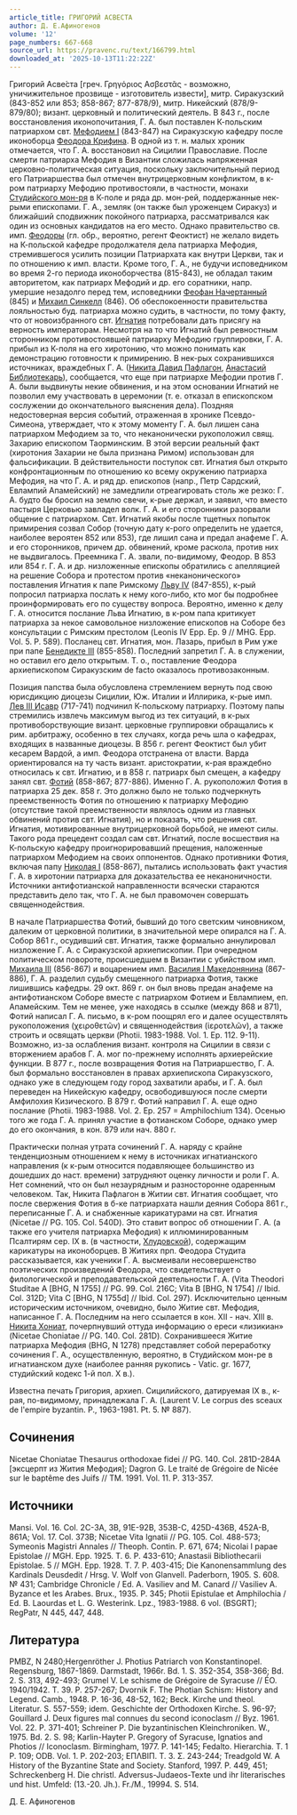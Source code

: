```yaml
---
article_title: ГРИГОРИЙ АСВЕСТА
author: Д. Е.Афиногенов
volume: '12'
page_numbers: 667-668
source_url: https://pravenc.ru/text/166799.html
downloaded_at: '2025-10-13T11:22:22Z'
---
```


Григорий Асве́ста [греч. Γρηγόριος Ασβεστᾶς - возможно, уничижительное прозвище - изготовитель извести], митр. Сиракузский (843-852 или 853; 858-867; 877-878/9), митр. Никейский (878/9-879/80); визант. церковный и политический деятель. В 843 г., после восстановления иконопочитания, Г. А. был поставлен К-польским патриархом свт. [Мефодием I](<https://pravenc.ru/text/Мефодием I.html>) (843-847) на Сиракузскую кафедру после иконоборца [Феодора Крифина](<https://pravenc.ru/text/Феодора Крифина.html>). В одной из т. н. малых хроник отмечается, что Г. А. восстановил на Сицилии Православие. После смерти патриарха Мефодия в Византии сложилась напряженная церковно-политическая ситуация, поскольку заключительный период его Патриаршества был отмечен внутрицерковным конфликтом, в к-ром патриарху Мефодию противостояли, в частности, монахи [Студийского мон-ря](<https://pravenc.ru/text/Студийский монастырь.html>) в К-поле и ряда др. мон-рей, поддержанные нек-рыми епископами. Г. А., земляк (он также был уроженцем Сиракуз) и ближайший сподвижник покойного патриарха, рассматривался как один из основных кандидатов на его место. Однако правительство св. имп. [Феодоры](https://pravenc.ru/text/Феодоры.html) (гл. обр., вероятно, регент Феоктист) не желало видеть на К-польской кафедре продолжателя дела патриарха Мефодия, стремившегося усилить позиции Патриархата как внутри Церкви, так и по отношению к имп. власти. Кроме того, Г. А., не будучи исповедником во время 2-го периода иконоборчества (815-843), не обладал таким авторитетом, как патриарх Мефодий и др. его соратники, напр. умершие незадолго перед тем, исповедники [Феофан Начертанный](<https://pravenc.ru/text/Феофан Начертанный.html>) (845) и [Михаил Синкелл](<https://pravenc.ru/text/Михаил Синкелл.html>) (846). Об обеспокоенности правительства лояльностью буд. патриарха можно судить, в частности, по тому факту, что от новоизбранного свт. [Игнатия](https://pravenc.ru/text/Игнатий.html) потребовали дать присягу на верность императорам. Несмотря на то что Игнатий был ревностным сторонником противостоявшей патриарху Мефодию группировки, Г. А. прибыл из К-поля на его хиротонию, что можно понимать как демонстрацию готовности к примирению. В нек-рых сохранившихся источниках, враждебных Г. А. ([Никита Давид Пафлагон](<https://pravenc.ru/text/Никита Давид Пафлагон.html>), [Анастасий Библиотекарь](<https://pravenc.ru/text/Анастасий Библиотекарь.html>)), сообщается, что еще при патриархе Мефодии против Г. А. были выдвинуты некие обвинения, и на этом основании Игнатий не позволил ему участвовать в церемонии (т. е. отказал в епископском сослужении до окончательного выяснения дела). Поздняя недостоверная версия событий, отраженная в хронике Псевдо-Симеона, утверждает, что к этому моменту Г. А. был лишен сана патриархом Мефодием за то, что неканонически рукоположил свящ. Захарию епископом Таорминским. В этой версии реальный факт (хиротония Захарии не была признана Римом) использован для фальсификации. В действительности поступок свт. Игнатия был открыто конфронтационным по отношению ко всему окружению патриарха Мефодия, на что Г. А. и ряд др. епископов (напр., Петр Сардский, Евлампий Апамейский) не замедлили отреагировать столь же резко: Г. А. будто бы бросил на землю свечи, к-рые держал, и заявил, что вместо пастыря Церковью завладел волк. Г. А. и его сторонники разорвали общение с патриархом. Свт. Игнатий якобы после тщетных попыток примирения созвал Собор (точную дату к-рого определить не удается, наиболее вероятен 852 или 853), где лишил сана и предал анафеме Г. А. и его сторонников, причем др. обвинений, кроме раскола, против них не выдвигалось. Преемника Г. А. звали, по-видимому, Феодор. В 853 или 854 г. Г. А. и др. низложенные епископы обратились с апелляцией на решение Собора и протестом против «неканонического» поставления Игнатия к папе Римскому [Льву IV](<https://pravenc.ru/text/Льву IV.html>) (847-855), к-рый попросил патриарха послать к нему кого-либо, кто мог бы подробнее проинформировать его по существу вопроса. Вероятно, именно к делу Г. А. относится послание Льва Игнатию, в к-ром папа критикует патриарха за некое самовольное низложение епископов на Соборе без консультации с Римским престолом (Leonis IV Epp. Ep. 9 // MHG. Epp. Vol. 5. P. 589). Посланец свт. Игнатия, мон. Лазарь, прибыл в Рим уже при папе [Бенедикте III](<https://pravenc.ru/text/Бенедикте III.html>) (855-858). Последний запретил Г. А. в служении, но оставил его дело открытым. Т. о., поставление Феодора архиепископом Сиракузским de facto оказалось противозаконным.

Позиция папства была обусловлена стремлением вернуть под свою юрисдикцию диоцезы Сицилии, Юж. Италии и Иллирика, к-рые имп. [Лев III Исавр](<https://pravenc.ru/text/Лев III Исавр.html>) (717-741) подчинил К-польскому патриарху. Поэтому папы стремились извлечь максимум выгод из тех ситуаций, в к-рых противоборствующие визант. церковные группировки обращались к рим. арбитражу, особенно в тех случаях, когда речь шла о кафедрах, входящих в названные диоцезы. В 856 г. регент Феоктист был убит кесарем Вардой, а имп. Феодора отстранена от власти. Варда ориентировался на ту часть визант. аристократии, к-рая враждебно относилась к свт. Игнатию, и в 858 г. патриарх был смещен, а кафедру занял свт. [Фотий](https://pravenc.ru/text/Фотий.html) (858-867; 877-886). Именно Г. А. рукоположил Фотия в патриарха 25 дек. 858 г. Это должно было не только подчеркнуть преемственность Фотия по отношению к патриарху Мефодию (отсутствие такой преемственности являлось одним из главных обвинений против свт. Игнатия), но и показать, что решения свт. Игнатия, мотивированные внутрицерковной борьбой, не имеют силы. Такого рода прецедент создал сам свт. Игнатий, после восшествия на К-польскую кафедру проигнорировавший прещения, наложенные патриархом Мефодием на своих оппонентов. Однако противники Фотия, включая папу [Николая I](<https://pravenc.ru/text/Николай I.html>) (858-867), пытались использовать факт участия Г. А. в хиротонии патриарха для доказательства ее неканоничности. Источники антифотианской направленности всячески стараются представить дело так, что Г. А. не был правомочен совершать священнодействия.

В начале Патриаршества Фотий, бывший до того светским чиновником, далеким от церковной политики, в значительной мере опирался на Г. А. Собор 861 г., осудивший свт. Игнатия, также формально аннулировал низложение Г. А. с Сиракузской архиепископии. При очередном политическом повороте, происшедшем в Византии с убийством имп. [Михаила III](<https://pravenc.ru/text/Михаила III.html>) (856-867) и воцарением имп. [Василия I Македонянина](<https://pravenc.ru/text/Василий I Македонянин.html>) (867-886), Г. А. разделил судьбу смещенного патриарха Фотия, также лишившись кафедры. 29 окт. 869 г. он был вновь предан анафеме на антифотианском Соборе вместе с патриархом Фотием и Евлампием, еп. Апамейским. Тем не менее, уже находясь в ссылке (между 868 и 871), Фотий написал Г. А. письмо, в к-ром поощрял его и далее осуществлять рукоположения (χειροθετῶν) и священнодействия (ἱεροτελῶν), а также строить и освящать церкви (Photii. 1983-1988. Vol. 1. Ep. 112. 9-11). Возможно, из-за ослабления визант. контроля на Сицилии в связи с вторжением арабов Г. А. мог по-прежнему исполнять архиерейские функции. В 877 г., после возвращения Фотия на Патриаршество, Г. А. был формально восстановлен в правах архиепископа Сиракузского, однако уже в следующем году город захватили арабы, и Г. А. был переведен на Никейскую кафедру, освободившуюся после смерти Амфилохия Кизического. В 879 г. Фотий направил Г. А. еще одно послание (Photii. 1983-1988. Vol. 2. Ep. 257 = Amphilochium 134). Осенью того же года Г. А. принял участие в фотианском Соборе, однако умер до его окончания, в кон. 879 или нач. 880 г.

Практически полная утрата сочинений Г. А. наряду с крайне тенденциозным отношением к нему в источниках игнатианского направления (к к-рым относится подавляющее большинство из дошедших до наст. времени) затрудняют оценку личности и роли Г. А. Нет сомнений, что он был незаурядным и разносторонне одаренным человеком. Так, Никита Пафлагон в Житии свт. Игнатия сообщает, что после свержения Фотия в б-ке патриархата нашли деяния Собора 861 г., переписанные Г. А. и снабженные карикатурами на свт. Игнатия (Nicetae // PG. 105. Col. 540D). Это ставит вопрос об отношении Г. А. (а также его учителя патриарха Мефодия) к иллюминированным Псалтирям сер. IX в. (в частности, [Хлудовской](https://pravenc.ru/text/Хлудовской.html)), содержащим карикатуры на иконоборцев. В Житиях прп. Феодора Студита рассказывается, как ученики Г. А. высмеивали несовершенство поэтических произведений Феодора, что свидетельствует о филологической и преподавательской деятельности Г. А. (Vita Theodori Studitae A [BHG, N 1755] // PG. 99. Col. 216C; Vita B [BHG, N 1754] // Ibid. Col. 312D; Vita C [BHG, N 1755d] // Ibid. Col. 297). Исключительно ценным историческим источником, очевидно, было Житие свт. Мефодия, написанное Г. А. Последним на него ссылается в кон. XII - нач. XIII в. [Никита Хониат](<https://pravenc.ru/text/Никита Хониат.html>), почерпнувший оттуда информацию о ереси «лизикиан» (Nicetae Choniatae // PG. 140. Col. 281D). Сохранившееся Житие патриарха Мефодия (BHG, N 1278) представляет собой переработку сочинения Г. А., осуществленную, вероятно, в Студийском мон-ре в игнатианском духе (наиболее ранняя рукопись - Vatic. gr. 1677, студийский кодекс 1-й пол. X в.).

Известна печать Григория, архиеп. Сицилийского, датируемая IX в., к-рая, по-видимому, принадлежала Г. А. (Laurent V. Le corpus des sceaux de l'empire byzantin. P., 1963-1981. Pt. 5. № 887).

## Сочинения

Nicetae Choniatae Thesaurus orthodoxae fidei // PG. 140. Col. 281D-284A [эксцерпт из Жития Мефодия]; Dagron G. Le traité de Grégoire de Nicée sur le baptême des Juifs // TM. 1991. Vol. 11. P. 313-357.

## Источники

Mansi. Vol. 16. Col. 2C-3A, 3B, 91E-92B, 353B-C, 425D-436B, 452A-B, 861A; Vol. 17. Col. 373B; Nicetae Vita Ignatii // PG. 105. Col. 488-573; Symeonis Magistri Annales // Theoph. Contin. P. 671, 674; Nicolai I papae Epistolae // MGH. Epp. 1925. T. 6. P. 433-610; Anastasii Bibliothecarii Epistolae. 5 // MGH. Epp. 1928. T. 7. Р. 403-415; Die Kanonensammlung des Kardinals Deusdedit / Hrsg. V. Wolf von Glanvell. Paderborn, 1905. S. 608. № 431; Cambridge Chronicle / Ed. A. Vasiliev and M. Canard // Vasiliev A. Byzance et les Arabes. Brux., 1935. P. 345; Photii Epistulae et Amphilochia / Ed. B. Laourdas et L. G. Westerink. Lpz., 1983-1988. 6 vol. (BSGRT); RegPatr, N 445, 447, 448.

## Литература

PMBZ, N 2480;Hergenröther J. Photius Patriarch von Konstantinopel. Regensburg, 1867-1869. Darmstadt, 1966r. Bd. 1. S. 352-354, 358-366; Bd. 2. S. 313, 492-493; Grumel V. Le schisme de Grégoire de Syracuse // ÉO. 1940/1942. T. 39. P. 257-267; Dvornik F. The Photian Schism: History and Legend. Camb., 1948. P. 16-36, 48-52, 162; Beck. Kirche und theol. Literatur. S. 557-559; idem. Geschichte der Orthodoxen Kirche. S. 96-97; Gouillard J. Deux figures mal connues du second iconoclasm // Byz. 1961. Vol. 22. P. 371-401; Schreiner P. Die byzantinischen Kleinchroniken. W., 1975. Bd. 2. S. 98; Karlin-Hayter P. Gregory of Syracuse, Ignatios and Photios // Iconoclasm. Birmingham, 1977. P. 141-145; Fedalto. Hierarchia. T. 1 P. 109; ODB. Vol. 1. P. 202-203; ΕΠΛΒΙΠ. Τ. 3. Σ. 243-244; Treadgold W. A History of the Byzantine State and Society. Stanford, 1997. P. 449, 451; Schreckenberg H. Die christl. Adversus-Judaeos-Texte und ihr literarisches und hist. Umfeld: (13.-20. Jh.). Fr./M., 19994. S. 514.

Д. Е.  Афиногенов
